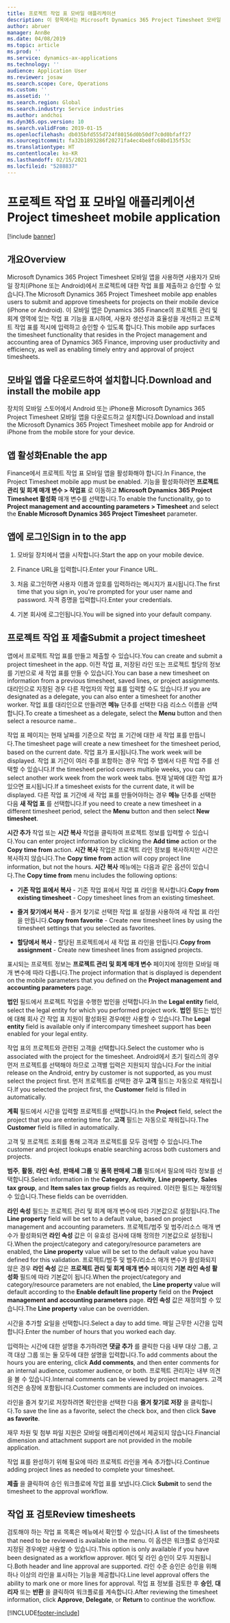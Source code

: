```yaml
---
title: 프로젝트 작업 표 모바일 애플리케이션
description: 이 항목에서는 Microsoft Dynamics 365 Project Timesheet 모바일 애플리케이션에 대한 정보를 제공합니다. 프로젝트 작업 표 모바일 앱을 사용하면 사용자가 모바일 장치에서 프로젝트에 대한 작업 표를 제출하고 승인할 수 있습니다.
author: abruer
manager: AnnBe
ms.date: 04/08/2019
ms.topic: article
ms.prod: ''
ms.service: dynamics-ax-applications
ms.technology: ''
audience: Application User
ms.reviewer: josaw
ms.search.scope: Core, Operations
ms.custom: ''
ms.assetid: ''
ms.search.region: Global
ms.search.industry: Service industries
ms.author: andchoi
ms.dyn365.ops.version: 10
ms.search.validFrom: 2019-01-15
ms.openlocfilehash: db035bfd555d724f80156d0b50df7c0d0bfaff27
ms.sourcegitcommit: fa32b1893286f20271fa4ec4be8fc68bd135f53c
ms.translationtype: HT
ms.contentlocale: ko-KR
ms.lasthandoff: 02/15/2021
ms.locfileid: "5288837"
---
```

# <a name="project-timesheet-mobile-application"></a><span data-ttu-id="4eb10-104">프로젝트 작업 표 모바일 애플리케이션</span><span class="sxs-lookup"><span data-stu-id="4eb10-104">Project timesheet mobile application</span></span>

[!include [banner](../includes/banner.md)]

## <a name="overview"></a><span data-ttu-id="4eb10-105">개요</span><span class="sxs-lookup"><span data-stu-id="4eb10-105">Overview</span></span>

<span data-ttu-id="4eb10-106">Microsoft Dynamics 365 Project Timesheet 모바일 앱을 사용하면 사용자가 모바일 장치(iPhone 또는 Android)에서 프로젝트에 대한 작업 표를 제출하고 승인할 수 있습니다.</span><span class="sxs-lookup"><span data-stu-id="4eb10-106">The Microsoft Dynamics 365 Project Timesheet mobile app enables users to submit and approve timesheets for projects on their mobile device (iPhone or Android).</span></span> <span data-ttu-id="4eb10-107">이 모바일 앱은 Dynamics 365 Finance의 프로젝트 관리 및 회계 영역에 있는 작업 표 기능을 표시하여, 사용자 생산성과 효율성을 개선하고 프로젝트 작업 표를 적시에 입력하고 승인할 수 있도록 합니다.</span><span class="sxs-lookup"><span data-stu-id="4eb10-107">This mobile app surfaces the timesheet functionality that resides in the Project management and accounting area of Dynamics 365 Finance, improving user productivity and efficiency, as well as enabling timely entry and approval of project timesheets.</span></span>

## <a name="download-and-install-the-mobile-app"></a><span data-ttu-id="4eb10-108">모바일 앱을 다운로드하여 설치합니다.</span><span class="sxs-lookup"><span data-stu-id="4eb10-108">Download and install the mobile app</span></span>

<span data-ttu-id="4eb10-109">장치의 모바일 스토어에서 Android 또는 iPhone용 Microsoft Dynamics 365 Project Timesheet 모바일 앱을 다운로드하고 설치합니다.</span><span class="sxs-lookup"><span data-stu-id="4eb10-109">Download and install the Microsoft Dynamics 365 Project Timesheet mobile app for Android or iPhone from the mobile store for your device.</span></span>

## <a name="enable-the-app"></a><span data-ttu-id="4eb10-110">앱 활성화</span><span class="sxs-lookup"><span data-stu-id="4eb10-110">Enable the app</span></span> 

<span data-ttu-id="4eb10-111">Finance에서 프로젝트 작업 표 모바일 앱을 활성화해야 합니다.</span><span class="sxs-lookup"><span data-stu-id="4eb10-111">In Finance, the Project Timesheet mobile app must be enabled.</span></span> <span data-ttu-id="4eb10-112">기능을 활성화하려면 **프로젝트 관리 및 회계 매개 변수 \> 작업표** 로 이동하고 **Microsoft Dynamics 365 Project Timesheet 활성화** 매개 변수를 선택합니다.</span><span class="sxs-lookup"><span data-stu-id="4eb10-112">To enable the functionality, go to **Project management and accounting parameters \> Timesheet** and select the **Enable Microsoft Dynamics 365 Project Timesheet** parameter.</span></span>

## <a name="sign-in-to-the-app"></a><span data-ttu-id="4eb10-113">앱에 로그인</span><span class="sxs-lookup"><span data-stu-id="4eb10-113">Sign in to the app</span></span>

1.  <span data-ttu-id="4eb10-114">모바일 장치에서 앱을 시작합니다.</span><span class="sxs-lookup"><span data-stu-id="4eb10-114">Start the app on your mobile device.</span></span>

2.  <span data-ttu-id="4eb10-115">Finance URL을 입력합니다.</span><span class="sxs-lookup"><span data-stu-id="4eb10-115">Enter your Finance URL.</span></span>

3.  <span data-ttu-id="4eb10-116">처음 로그인하면 사용자 이름과 암호를 입력하라는 메시지가 표시됩니다.</span><span class="sxs-lookup"><span data-stu-id="4eb10-116">The first time that you sign in, you're prompted for your user name and password.</span></span> <span data-ttu-id="4eb10-117">자격 증명을 입력합니다.</span><span class="sxs-lookup"><span data-stu-id="4eb10-117">Enter your credentials.</span></span>

4.  <span data-ttu-id="4eb10-118">기본 회사에 로그인됩니다.</span><span class="sxs-lookup"><span data-stu-id="4eb10-118">You will be signed into your default company.</span></span>

## <a name="submit-a-project-timesheet"></a><span data-ttu-id="4eb10-119">프로젝트 작업 표 제출</span><span class="sxs-lookup"><span data-stu-id="4eb10-119">Submit a project timesheet</span></span>

<span data-ttu-id="4eb10-120">앱에서 프로젝트 작업 표를 만들고 제출할 수 있습니다.</span><span class="sxs-lookup"><span data-stu-id="4eb10-120">You can create and submit a project timesheet in the app.</span></span> <span data-ttu-id="4eb10-121">이전 작업 표, 저장된 라인 또는 프로젝트 할당의 정보를 기반으로 새 작업 표를 만들 수 있습니다.</span><span class="sxs-lookup"><span data-stu-id="4eb10-121">You can base a new timesheet on information from a previous timesheet, saved lines, or project assignments.</span></span> <span data-ttu-id="4eb10-122">대리인으로 지정된 경우 다른 작업자의 작업 표를 입력할 수도 있습니다.</span><span class="sxs-lookup"><span data-stu-id="4eb10-122">If you are designated as a delegate, you can also enter a timesheet for another worker.</span></span> <span data-ttu-id="4eb10-123">작업 표를 대리인으로 만들려면 **메뉴** 단추를 선택한 다음 리소스 이름을 선택합니다.</span><span class="sxs-lookup"><span data-stu-id="4eb10-123">To create a timesheet as a delegate, select the **Menu** button and then select a resource name..</span></span>

<span data-ttu-id="4eb10-124">작업 표 페이지는 현재 날짜를 기준으로 작업 표 기간에 대한 새 작업 표를 만듭니다.</span><span class="sxs-lookup"><span data-stu-id="4eb10-124">The timesheet page will create a new timesheet for the timesheet period, based on the current date.</span></span> <span data-ttu-id="4eb10-125">작업 표가 표시됩니다.</span><span class="sxs-lookup"><span data-stu-id="4eb10-125">The work week will be displayed.</span></span> <span data-ttu-id="4eb10-126">작업 표 기간이 여러 주를 포함하는 경우 작업 주 탭에서 다른 작업 주를 선택할 수 있습니다.</span><span class="sxs-lookup"><span data-stu-id="4eb10-126">If the timesheet period covers multiple weeks, you can select another work week from the work week tabs.</span></span>
<span data-ttu-id="4eb10-127">현재 날짜에 대한 작업 표가 있으면 표시됩니다.</span><span class="sxs-lookup"><span data-stu-id="4eb10-127">If a timesheet exists for the current date, it will be displayed.</span></span> <span data-ttu-id="4eb10-128">다른 작업 표 기간에 새 작업 표를 만들어야하는 경우 **메뉴** 단추를 선택한 다음 **새 작업 표** 를 선택합니다.</span><span class="sxs-lookup"><span data-stu-id="4eb10-128">If you need to create a new timesheet in a different timesheet period, select the **Menu** button and then select **New timesheet**.</span></span>

<span data-ttu-id="4eb10-129">**시간 추가** 작업 또는 **시간 복사** 작업을 클릭하여 프로젝트 정보를 입력할 수 있습니다.</span><span class="sxs-lookup"><span data-stu-id="4eb10-129">You can enter project information by clicking the **Add time** action or the **Copy time from** action.</span></span> <span data-ttu-id="4eb10-130">**시간 복사** 작업은 프로젝트 라인 정보를 복사하지만 시간은 복사하지 않습니다.</span><span class="sxs-lookup"><span data-stu-id="4eb10-130">The **Copy time from** action will copy project line information, but not the hours.</span></span> <span data-ttu-id="4eb10-131">**시간 복사** 메뉴에는 다음과 같은 옵션이 있습니다.</span><span class="sxs-lookup"><span data-stu-id="4eb10-131">The **Copy time from** menu includes the following options:</span></span>

- <span data-ttu-id="4eb10-132">**기존 작업 표에서 복사** - 기존 작업 표에서 작업 표 라인을 복사합니다.</span><span class="sxs-lookup"><span data-stu-id="4eb10-132">**Copy from existing timesheet** - Copy timesheet lines from an existing timesheet.</span></span>

- <span data-ttu-id="4eb10-133">**즐겨 찾기에서 복사** - 즐겨 찾기로 선택한 작업 표 설정을 사용하여 새 작업 표 라인을 만듭니다.</span><span class="sxs-lookup"><span data-stu-id="4eb10-133">**Copy from favorite** - Create new timesheet lines by using the timesheet settings that you selected as favorites.</span></span>

- <span data-ttu-id="4eb10-134">**할당에서 복사** - 할당된 프로젝트에서 새 작업 표 라인을 만듭니다.</span><span class="sxs-lookup"><span data-stu-id="4eb10-134">**Copy from assignment** - Create new timesheet lines from assigned projects.</span></span>

<span data-ttu-id="4eb10-135">표시되는 프로젝트 정보는 **프로젝트 관리 및 회계 매개 변수** 페이지에 정의한 모바일 매개 변수에 따라 다릅니다.</span><span class="sxs-lookup"><span data-stu-id="4eb10-135">The project information that is displayed is dependent on the mobile parameters that you defined on the **Project management and accounting parameters** page.</span></span>

<span data-ttu-id="4eb10-136">**법인** 필드에서 프로젝트 작업을 수행한 법인을 선택합니다.</span><span class="sxs-lookup"><span data-stu-id="4eb10-136">In the **Legal entity** field, select the legal entity for which you performed project work.</span></span> <span data-ttu-id="4eb10-137">**법인** 필드는 법인에 대해 회사 간 작업 표 지원이 활성화된 경우에만 사용할 수 있습니다.</span><span class="sxs-lookup"><span data-stu-id="4eb10-137">The **Legal entity** field is available only if intercompany timesheet support has been enabled for your legal entity.</span></span>

<span data-ttu-id="4eb10-138">작업 표의 프로젝트와 관련된 고객을 선택합니다.</span><span class="sxs-lookup"><span data-stu-id="4eb10-138">Select the customer who is associated with the project for the timesheet.</span></span> <span data-ttu-id="4eb10-139">Android에서 초기 릴리스의 경우 먼저 프로젝트를 선택해야 하므로 고객별 입력은 지원되지 않습니다.</span><span class="sxs-lookup"><span data-stu-id="4eb10-139">For the initial release on the Android, entry by customer is not supported, as you must select the project first.</span></span> <span data-ttu-id="4eb10-140">먼저 프로젝트를 선택한 경우 **고객** 필드는 자동으로 채워집니다.</span><span class="sxs-lookup"><span data-stu-id="4eb10-140">If you selected the project first, the **Customer** field is filled in automatically.</span></span>

<span data-ttu-id="4eb10-141">**계획** 필드에서 시간을 입력할 프로젝트를 선택합니다.</span><span class="sxs-lookup"><span data-stu-id="4eb10-141">In the **Project** field, select the project that you are entering time for.</span></span> <span data-ttu-id="4eb10-142">**고객** 필드는 자동으로 채워집니다.</span><span class="sxs-lookup"><span data-stu-id="4eb10-142">The **Customer** field is filled in automatically.</span></span>

<span data-ttu-id="4eb10-143">고객 및 프로젝트 조회를 통해 고객과 프로젝트를 모두 검색할 수 있습니다.</span><span class="sxs-lookup"><span data-stu-id="4eb10-143">The customer and project lookups enable searching across both customers and projects.</span></span>

<span data-ttu-id="4eb10-144">**범주**, **활동**, **라인 속성**, **판매세 그룹** 및 **품목 판매세 그룹** 필드에서  필요에 따라 정보를 선택합니다.</span><span class="sxs-lookup"><span data-stu-id="4eb10-144">Select information in the **Category**, **Activity**, **Line property**, **Sales tax group**, and **Item sales tax group** fields as required.</span></span> <span data-ttu-id="4eb10-145">이러한 필드는 재정의될 수 있습니다.</span><span class="sxs-lookup"><span data-stu-id="4eb10-145">These fields can be overridden.</span></span>

<span data-ttu-id="4eb10-146">**라인 속성** 필드는 프로젝트 관리 및 회계 매개 변수에 따라 기본값으로 설정됩니다.</span><span class="sxs-lookup"><span data-stu-id="4eb10-146">The **Line property** field will be set to a default value, based on project management and accounting parameters.</span></span> <span data-ttu-id="4eb10-147">프로젝트/범주 및 범주/리소스 매개 변수가 활성화되면 **라인 속성** 값은 이 유효성 검사에 대해 정의한 기본값으로 설정됩니다.</span><span class="sxs-lookup"><span data-stu-id="4eb10-147">When the project/category and category/resource parameters are enabled, the **Line property** value will be set to the default value you have defined for this validation.</span></span> <span data-ttu-id="4eb10-148">프로젝트/범주 및 범주/리소스 매개 변수가 활성화되지 않은 경우 **라인 속성** 값은 **프로젝트 관리 및 회계 매개 변수** 페이지의 **기본 라인 속성 활성화** 필드에 따라 기본값이 됩니다.</span><span class="sxs-lookup"><span data-stu-id="4eb10-148">When the project/category and category/resource parameters are not enabled, the **Line property** value will default according to the **Enable default line property** field on the **Project management and accounting parameters** page.</span></span> <span data-ttu-id="4eb10-149">**라인 속성** 값은 재정의할 수 있습니다.</span><span class="sxs-lookup"><span data-stu-id="4eb10-149">The **Line property** value can be overridden.</span></span>

<span data-ttu-id="4eb10-150">시간을 추가할 요일을 선택합니다.</span><span class="sxs-lookup"><span data-stu-id="4eb10-150">Select a day to add time.</span></span> <span data-ttu-id="4eb10-151">매일 근무한 시간을 입력합니다.</span><span class="sxs-lookup"><span data-stu-id="4eb10-151">Enter the number of hours that you worked each day.</span></span>

<span data-ttu-id="4eb10-152">입력하는 시간에 대한 설명을 추가하려면 **댓글 추가** 를 클릭한 다음 내부 대상 그룹, 고객 대상 그룹 또는 둘 모두에 대한 설명을 입력합니다.</span><span class="sxs-lookup"><span data-stu-id="4eb10-152">To add comments about the hours you are entering, click **Add comments**, and then enter comments for an internal audience, customer audience, or both.</span></span>
<span data-ttu-id="4eb10-153">프로젝트 관리자는 내부 의견을 볼 수 있습니다.</span><span class="sxs-lookup"><span data-stu-id="4eb10-153">Internal comments can be viewed by project managers.</span></span> <span data-ttu-id="4eb10-154">고객 의견은 송장에 포함됩니다.</span><span class="sxs-lookup"><span data-stu-id="4eb10-154">Customer comments are included on invoices.</span></span>

<span data-ttu-id="4eb10-155">라인을 즐겨 찾기로 저장하려면 확인란을 선택한 다음 **즐겨 찾기로 저장** 을 클릭합니다.</span><span class="sxs-lookup"><span data-stu-id="4eb10-155">To save the line as a favorite, select the check box, and then click **Save as favorite**.</span></span>

<span data-ttu-id="4eb10-156">재무 차원 및 첨부 파일 지원은 모바일 애플리케이션에서 제공되지 않습니다.</span><span class="sxs-lookup"><span data-stu-id="4eb10-156">Financial dimension and attachment support are not provided in the mobile application.</span></span>

<span data-ttu-id="4eb10-157">작업 표를 완성하기 위해 필요에 따라 프로젝트 라인을 계속 추가합니다.</span><span class="sxs-lookup"><span data-stu-id="4eb10-157">Continue adding project lines as needed to complete your timesheet.</span></span>

<span data-ttu-id="4eb10-158">**제출** 을 클릭하여 승인 워크플로에 작업 표를 보냅니다.</span><span class="sxs-lookup"><span data-stu-id="4eb10-158">Click **Submit** to send the timesheet to the approval workflow.</span></span>

## <a name="review-timesheets"></a><span data-ttu-id="4eb10-159">작업 표 검토</span><span class="sxs-lookup"><span data-stu-id="4eb10-159">Review timesheets</span></span>

<span data-ttu-id="4eb10-160">검토해야 하는 작업 표 목록은 메뉴에서 확인할 수 있습니다.</span><span class="sxs-lookup"><span data-stu-id="4eb10-160">A list of the timesheets that need to be reviewed is available in the menu.</span></span> <span data-ttu-id="4eb10-161">이 옵션은 워크플로 승인자로 지정된 경우에만 사용할 수 있습니다.</span><span class="sxs-lookup"><span data-stu-id="4eb10-161">This option is only available if you have been designated as a workflow approver.</span></span> <span data-ttu-id="4eb10-162">헤더 및 라인 승인이 모두 지원됩니다.</span><span class="sxs-lookup"><span data-stu-id="4eb10-162">Both header and line approval are supported.</span></span> <span data-ttu-id="4eb10-163">라인 수준 승인은 승인을 위해 하나 이상의 라인을 표시하는 기능을 제공합니다.</span><span class="sxs-lookup"><span data-stu-id="4eb10-163">Line level approval offers the ability to mark one or more lines for approval.</span></span> <span data-ttu-id="4eb10-164">작업 표 정보를 검토한 후 **승인**, **대리자** 또는 **반환** 을 클릭하여 워크플로를 계속합니다.</span><span class="sxs-lookup"><span data-stu-id="4eb10-164">After reviewing the timesheet information, click **Approve**, **Delegate**, or **Return** to continue the workflow.</span></span>


[!INCLUDE[footer-include](../includes/footer-banner.md)]